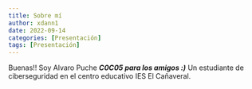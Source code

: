 ```yaml
---
title: Sobre mí
author: xdann1
date: 2022-09-14
categories: [Presentación]
tags: [Presentación]
---
```

Buenas!! Soy Alvaro Puche ***C0C05 para los amigos :)*** Un estudiante de ciberseguridad en el centro educativo IES El Cañaveral.

